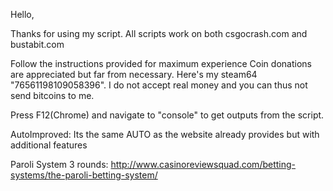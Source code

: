 Hello,

Thanks for using my script. All scripts work on both csgocrash.com and bustabit.com

Follow the instructions provided for maximum experience
Coin donations are appreciated but far from necessary. Here's my steam64 "76561198109058396".
I do not accept real money and you can thus not send bitcoins to me.

Press F12(Chrome) and navigate to "console" to get outputs from the script.

AutoImproved:
  Its the same AUTO as the website already provides but with additional features

Paroli System 3 rounds:
  http://www.casinoreviewsquad.com/betting-systems/the-paroli-betting-system/
